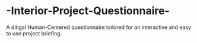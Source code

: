 # -Interior-Project-Questionnaire-
A ditigal Human-Centered questionnaire tailored for an interactive and easy to use project briefing.
